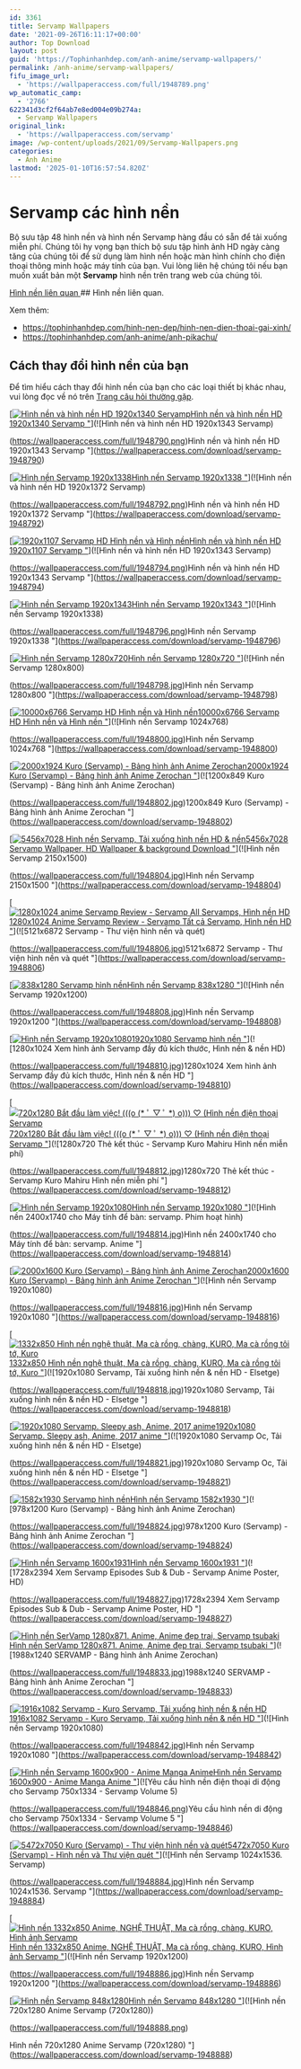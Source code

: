 ```yaml
---
id: 3361
title: Servamp Wallpapers
date: '2021-09-26T16:11:17+00:00'
author: Top Download
layout: post
guid: 'https://Tophinhanhdep.com/anh-anime/servamp-wallpapers/'
permalink: /anh-anime/servamp-wallpapers/
fifu_image_url:
  - 'https://wallpaperaccess.com/full/1948789.png'
wp_automatic_camp:
  - '2766'
622341d3cf2f64ab7e8ed004e09b274a:
  - Servamp Wallpapers
original_link:
  - 'https://wallpaperaccess.com/servamp'
image: /wp-content/uploads/2021/09/Servamp-Wallpapers.png
categories:
  - Ảnh Anime
lastmod: '2025-01-10T16:57:54.820Z'
---
```

# Servamp các hình nền

Bộ sưu tập 48 hình nền và hình nền Servamp hàng đầu có sẵn để tải xuống miễn phí. Chúng tôi hy vọng bạn thích bộ sưu tập hình ảnh HD ngày càng tăng của chúng tôi để sử dụng làm hình nền hoặc màn hình chính cho điện thoại thông minh hoặc máy tính của bạn. Vui lòng liên hệ chúng tôi nếu bạn muốn xuất bản một **Servamp** hình nền trên trang web của chúng tôi.

[ Hình nền liên quan ](#related) ## Hình nền liên quan.

   
 Xem thêm:

   
- <https://tophinhanhdep.com/hinh-nen-dep/hinh-nen-dien-thoai-gai-xinh/>
- <https://tophinhanhdep.com/anh-anime/anh-pikachu/>

## Cách thay đổi hình nền của bạn

Để tìm hiểu cách thay đổi hình nền của bạn cho các loại thiết bị khác nhau, vui lòng đọc về nó trên [Trang câu hỏi thường gặp](https://tophinhanhdep.com/faq/).

  
[[![Hình nền và hình nền HD 1920x1340 Servamp](https://wallpaperaccess.com/full/1948789.png)Hình nền và hình nền HD 1920x1340 Servamp "](https://wallpaperaccess.com/download/servamp-1948789)](![Hình nền và hình nền HD 1920x1343 Servamp)

(https://wallpaperaccess.com/full/1948790.png)Hình nền và hình nền HD 1920x1343 Servamp "](https://wallpaperaccess.com/download/servamp-1948790)

[[![Hình nền Servamp 1920x1338](https://wallpaperaccess.com/full/1948791.jpg)Hình nền Servamp 1920x1338 "](https://wallpaperaccess.com/download/servamp-1948791)](![Hình nền và hình nền HD 1920x1372 Servamp)

(https://wallpaperaccess.com/full/1948792.png)Hình nền và hình nền HD 1920x1372 Servamp "](https://wallpaperaccess.com/download/servamp-1948792)

[[![1920x1107 Servamp HD Hình nền và Hình nền](https://wallpaperaccess.com/full/1948793.jpg)Hình nền và hình nền HD 1920x1107 Servamp "](https://wallpaperaccess.com/download/servamp-1948793)](![Hình nền và hình nền HD 1920x1343 Servamp)

(https://wallpaperaccess.com/full/1948794.png)Hình nền và hình nền HD 1920x1343 Servamp "](https://wallpaperaccess.com/download/servamp-1948794)

[[![Hình nền Servamp 1920x1343](https://wallpaperaccess.com/full/1948795.jpg)Hình nền Servamp 1920x1343 "](https://wallpaperaccess.com/download/servamp-1948795)](![Hình nền Servamp 1920x1338)

(https://wallpaperaccess.com/full/1948796.png)Hình nền Servamp 1920x1338 "](https://wallpaperaccess.com/download/servamp-1948796)

[[![Hình nền Servamp 1280x720](https://wallpaperaccess.com/full/1948797.jpg)Hình nền Servamp 1280x720 "](https://wallpaperaccess.com/download/servamp-1948797)](![Hình nền Servamp 1280x800)

(https://wallpaperaccess.com/full/1948798.jpg)Hình nền Servamp 1280x800 "](https://wallpaperaccess.com/download/servamp-1948798)

[[![10000x6766 Servamp HD Hình nền và Hình nền](https://wallpaperaccess.com/full/1948799.jpg)10000x6766 Servamp HD Hình nền và Hình nền "](https://wallpaperaccess.com/download/servamp-1948799)](![Hình nền Servamp 1024x768)

(https://wallpaperaccess.com/full/1948800.jpg)Hình nền Servamp 1024x768 "](https://wallpaperaccess.com/download/servamp-1948800)

[[![2000x1924 Kuro (Servamp) - Bảng hình ảnh Anime Zerochan](https://wallpaperaccess.com/full/1948801.jpg)2000x1924 Kuro (Servamp) - Bảng hình ảnh Anime Zerochan "](https://wallpaperaccess.com/download/servamp-1948801)](![1200x849 Kuro (Servamp) - Bảng hình ảnh Anime Zerochan)

(https://wallpaperaccess.com/full/1948802.jpg)1200x849 Kuro (Servamp) - Bảng hình ảnh Anime Zerochan "](https://wallpaperaccess.com/download/servamp-1948802)

[[![5456x7028 Hình nền Servamp, Tải xuống hình nền HD & nền](https://wallpaperaccess.com/full/1948803.jpg)5456x7028 Servamp Wallpaper, HD Wallpaper &amp; background Download "](https://wallpaperaccess.com/download/servamp-1948803)](![Hình nền Servamp 2150x1500)

(https://wallpaperaccess.com/full/1948804.jpg)Hình nền Servamp 2150x1500 "](https://wallpaperaccess.com/download/servamp-1948804)

[[![1280x1024 anime Servamp Review - Servamp All Servamps, Hình nền HD](https://wallpaperaccess.com/full/1948805.jpg)1280x1024 Anime Servamp Review - Servamp Tất cả Servamp, Hình nền HD "](https://wallpaperaccess.com/download/servamp-1948805)](![5121x6872 Servamp - Thư viện hình nền và quét)

(https://wallpaperaccess.com/full/1948806.jpg)5121x6872 Servamp - Thư viện hình nền và quét "](https://wallpaperaccess.com/download/servamp-1948806)

[[![838x1280 Servamp hình nền](https://wallpaperaccess.com/full/1948807.jpg)Hình nền Servamp 838x1280 "](https://wallpaperaccess.com/download/servamp-1948807)](![Hình nền Servamp 1920x1200)

(https://wallpaperaccess.com/full/1948808.jpg)Hình nền Servamp 1920x1200 "](https://wallpaperaccess.com/download/servamp-1948808)

[[![Hình nền Servamp 1920x1080](https://wallpaperaccess.com/full/1948809.jpg)1920x1080 Servamp hình nền "](https://wallpaperaccess.com/download/servamp-1948809)](![1280x1024 Xem hình ảnh Servamp đầy đủ kích thước, Hình nền & nền HD)

(https://wallpaperaccess.com/full/1948810.jpg)1280x1024 Xem hình ảnh Servamp đầy đủ kích thước, Hình nền &amp; nền HD "](https://wallpaperaccess.com/download/servamp-1948810)

[[![720x1280 Bắt đầu làm việc!  (((o (* ﾟ ▽ ﾟ *) o))) ♡ (Hình nền điện thoại Servamp](https://wallpaperaccess.com/full/1948811.jpg)720x1280 Bắt đầu làm việc! (((o (\* ﾟ ▽ ﾟ \*) o))) ♡ (Hình nền điện thoại Servamp "](https://wallpaperaccess.com/download/servamp-1948811)](![1280x720 Thẻ kết thúc - Servamp Kuro Mahiru Hình nền miễn phí)

(https://wallpaperaccess.com/full/1948812.jpg)1280x720 Thẻ kết thúc - Servamp Kuro Mahiru Hình nền miễn phí "](https://wallpaperaccess.com/download/servamp-1948812)

[[![Hình nền Servamp 1920x1080](https://wallpaperaccess.com/full/1948813.jpg)Hình nền Servamp 1920x1080 "](https://wallpaperaccess.com/download/servamp-1948813)](![Hình nền 2400x1740 cho Máy tính để bàn: servamp.  Phim hoạt hình)

(https://wallpaperaccess.com/full/1948814.jpg)Hình nền 2400x1740 cho Máy tính để bàn: servamp. Anime "](https://wallpaperaccess.com/download/servamp-1948814)

[[![2000x1600 Kuro (Servamp) - Bảng hình ảnh Anime Zerochan](https://wallpaperaccess.com/full/1948815.jpg)2000x1600 Kuro (Servamp) - Bảng hình ảnh Anime Zerochan "](https://wallpaperaccess.com/download/servamp-1948815)](![Hình nền Servamp 1920x1080)

(https://wallpaperaccess.com/full/1948816.jpg)Hình nền Servamp 1920x1080 "](https://wallpaperaccess.com/download/servamp-1948816)

[[![1332x850 Hình nền nghệ thuật, Ma cà rồng, chàng, KURO, Ma cà rồng tôi tớ, Kuro](https://wallpaperaccess.com/full/1948817.jpg)1332x850 Hình nền nghệ thuật, Ma cà rồng, chàng, KURO, Ma cà rồng tôi tớ, Kuro "](https://wallpaperaccess.com/download/servamp-1948817)](![1920x1080 Servamp, Tải xuống hình nền & nền HD - Elsetge)

(https://wallpaperaccess.com/full/1948818.jpg)1920x1080 Servamp, Tải xuống hình nền &amp; nền HD - Elsetge "](https://wallpaperaccess.com/download/servamp-1948818)

[[![1920x1080 Servamp.  Sleepy ash, Anime, 2017 anime](https://wallpaperaccess.com/full/1948819.jpg)1920x1080 Servamp. Sleepy ash, Anime, 2017 anime "](https://wallpaperaccess.com/download/servamp-1948819)](![1920x1080 Servamp Oc, Tải xuống hình nền & nền HD - Elsetge)

(https://wallpaperaccess.com/full/1948821.jpg)1920x1080 Servamp Oc, Tải xuống hình nền &amp; nền HD - Elsetge "](https://wallpaperaccess.com/download/servamp-1948821)

[[![1582x1930 Servamp hình nền](https://wallpaperaccess.com/full/1948823.jpg)Hình nền Servamp 1582x1930 "](https://wallpaperaccess.com/download/servamp-1948823)](![978x1200 Kuro (Servamp) - Bảng hình ảnh Anime Zerochan)

(https://wallpaperaccess.com/full/1948824.jpg)978x1200 Kuro (Servamp) - Bảng hình ảnh Anime Zerochan "](https://wallpaperaccess.com/download/servamp-1948824)

[[![Hình nền Servamp 1600x1931](https://wallpaperaccess.com/full/1948825.jpg)Hình nền Servamp 1600x1931 "](https://wallpaperaccess.com/download/servamp-1948825)](![1728x2394 Xem Servamp Episodes Sub & Dub - Servamp Anime Poster, HD)

(https://wallpaperaccess.com/full/1948827.jpg)1728x2394 Xem Servamp Episodes Sub &amp; Dub - Servamp Anime Poster, HD "](https://wallpaperaccess.com/download/servamp-1948827)

[[![Hình nền SerVamp 1280x871.  Anime, Anime đẹp trai, Servamp tsubaki](https://wallpaperaccess.com/full/1948831.jpg)Hình nền SerVamp 1280x871. Anime, Anime đẹp trai, Servamp tsubaki "](https://wallpaperaccess.com/download/servamp-1948831)](![1988x1240 SERVAMP - Bảng hình ảnh Anime Zerochan)

(https://wallpaperaccess.com/full/1948833.jpg)1988x1240 SERVAMP - Bảng hình ảnh Anime Zerochan "](https://wallpaperaccess.com/download/servamp-1948833)

[[![1916x1082 Servamp - Kuro Servamp, Tải xuống hình nền & nền HD](https://wallpaperaccess.com/full/1948841.png)1916x1082 Servamp - Kuro Servamp, Tải xuống hình nền &amp; nền HD "](https://wallpaperaccess.com/download/servamp-1948841)](![Hình nền Servamp 1920x1080)

(https://wallpaperaccess.com/full/1948842.jpg)Hình nền Servamp 1920x1080 "](https://wallpaperaccess.com/download/servamp-1948842)

[[![Hình nền Servamp 1600x900 - Anime Manga Anime](https://wallpaperaccess.com/full/1948845.jpg)Hình nền Servamp 1600x900 - Anime Manga Anime "](https://wallpaperaccess.com/download/servamp-1948845)](![Yêu cầu hình nền điện thoại di động cho Servamp 750x1334 - Servamp Volume 5)

(https://wallpaperaccess.com/full/1948846.png)Yêu cầu hình nền di động cho Servamp 750x1334 - Servamp Volume 5 "](https://wallpaperaccess.com/download/servamp-1948846)

[[![5472x7050 Kuro (Servamp) - Thư viện hình nền và quét](https://wallpaperaccess.com/full/1948847.jpg)5472x7050 Kuro (Servamp) - Hình nền và Thư viện quét "](https://wallpaperaccess.com/download/servamp-1948847)](![Hình nền Servamp 1024x1536.  Servamp)

(https://wallpaperaccess.com/full/1948884.jpg)Hình nền Servamp 1024x1536. Servamp "](https://wallpaperaccess.com/download/servamp-1948884)

[[![Hình nền 1332x850 Anime, NGHỆ THUẬT, Ma cà rồng, chàng, KURO, Hình ảnh Servamp](https://wallpaperaccess.com/full/1948885.jpg)Hình nền 1332x850 Anime, NGHỆ THUẬT, Ma cà rồng, chàng, KURO, Hình ảnh Servamp "](https://wallpaperaccess.com/download/servamp-1948885)](![Hình nền Servamp 1920x1200)

(https://wallpaperaccess.com/full/1948886.jpg)Hình nền Servamp 1920x1200 "](https://wallpaperaccess.com/download/servamp-1948886)

[[![Hình nền Servamp 848x1280](https://wallpaperaccess.com/full/1948887.jpg)Hình nền Servamp 848x1280 "](https://wallpaperaccess.com/download/servamp-1948887)](![Hình nền 720x1280 Anime Servamp (720x1280))

(https://wallpaperaccess.com/full/1948888.png)

Hình nền 720x1280 Anime Servamp (720x1280) "](https://wallpaperaccess.com/download/servamp-1948888)
